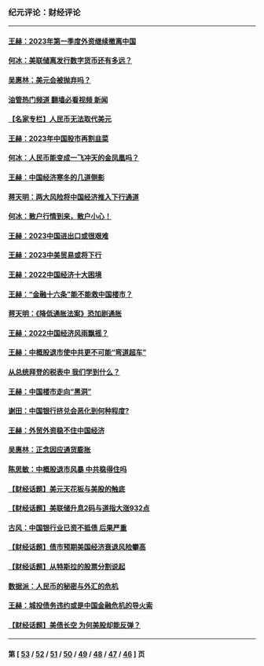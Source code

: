### 纪元评论：财经评论
---
#### [王赫：2023年第一季度外资继续撤离中国](../../pages/nsc1026/n13988870.md?06230330) 
#### [何冰：美联储离发行数字货币还有多远？](../../pages/nsc1026/n13986109.md?06230330) 
#### [吴惠林：美元会被抛弃吗？](../../pages/nsc1026/n13984087.md?06230330) 
#### [油管热门频道 翻墙必看视频 新闻](ok?06230330)
#### [【名家专栏】人民币无法取代美元](../../pages/nsc1026/n13974270.md?06230330) 
#### [王赫：2023年中国股市再割韭菜](../../pages/nsc1026/n13965334.md?06230330) 
#### [何冰：人民币能变成一飞冲天的金凤凰吗？](../../pages/nsc1026/n13964999.md?06230330) 
#### [王赫：中国经济寒冬的几道侧影](../../pages/nsc1026/n13932953.md?06230330) 
#### [蒋天明：两大风险将中国经济推入下行通道](../../pages/nsc1026/n13929820.md?06230330) 
#### [何冰：散户行情到来，散户小心！](../../pages/nsc1026/n13928308.md?06230330) 
#### [王赫：2023中国进出口或很艰难](../../pages/nsc1026/n13911515.md?06230330) 
#### [王赫：2023中美贸易或将下行](../../pages/nsc1026/n13899005.md?06230330) 
#### [王赫：2022中国经济十大困境](../../pages/nsc1026/n13883766.md?06230330) 
#### [王赫：“金融十六条”能不能救中国楼市？](../../pages/nsc1026/n13868431.md?06230330) 
#### [蒋天明：《降低通胀法案》恐加剧通胀](../../pages/nsc1026/n13806996.md?06230330) 
#### [王赫：2022中国经济风雨飘摇？](../../pages/nsc1026/n13803207.md?06230330) 
#### [王赫：中概股退市使中共更不可能“弯道超车”](../../pages/nsc1026/n13802858.md?06230330) 
#### [从总统拜登的税表中 我们学到什么？](../../pages/nsc1026/n13773081.md?06230330) 
#### [王赫：中国楼市走向“黑洞”](../../pages/nsc1026/n13770647.md?06230330) 
#### [谢田：中国银行挤兑会恶化到何种程度?](../../pages/nsc1026/n13766965.md?06230330) 
#### [王赫：外贸外资稳不住中国经济](../../pages/nsc1026/n13753933.md?06230330) 
#### [吴惠林：正念因应通货膨胀](../../pages/nsc1026/n13750350.md?06230330) 
#### [陈思敏：中概股退市风暴 中共稳得住吗](../../pages/nsc1026/n13738978.md?06230330) 
#### [【财经话题】美元天花板与美股的触底](../../pages/nsc1026/n13736495.md?06230330) 
#### [【财经话题】美联储升息2码与道指大涨932点](../../pages/nsc1026/n13727377.md?06230330) 
#### [古风：中国银行业已资不抵债 后果严重](../../pages/nsc1026/n13726111.md?06230330) 
#### [【财经话题】债市预期美国经济衰退风险攀高](../../pages/nsc1026/n13698043.md?06230330) 
#### [【财经话题】从特斯拉的股票分割说起](../../pages/nsc1026/n13679733.md?06230330) 
#### [数据派：人民币的秘密与外汇的危机](../../pages/nsc1026/n13667092.md?06230330) 
#### [王赫：城投债务违约或是中国金融危机的导火索](../../pages/nsc1026/n13665322.md?06230330) 
#### [【财经话题】美债长空 为何美股却能反弹？](../../pages/nsc1026/n13665895.md?06230330) 

---
#### 第 [ [53](./53.md?06230330) / [52](./52.md?06230330) / [51](./51.md?06230330) / [50](./50.md?06230330) / [49](./49.md?06230330) / [48](./48.md?06230330) / [47](./47.md?06230330) / [46](./46.md?06230330) ] 页
